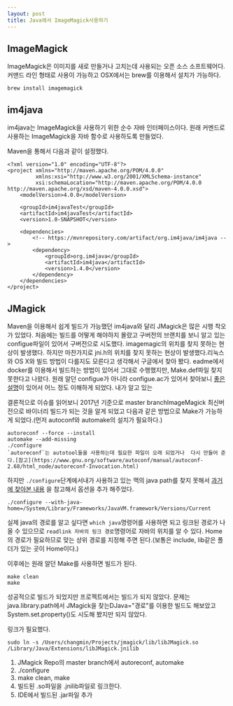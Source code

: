 ```yaml
---
layout: post
title: Java에서 ImageMagick사용하기
---
```


## ImageMagick
ImageMagick은 이미지를 새로 만들거나 고치는데 사용되는 오픈 소스 소프트웨어다. 커맨드 라인 형태로 사용이 가능하고
OSX에서는 brew를 이용해서 설치가 가능하다.
```
brew install imagemagick
```

## im4java
im4java는 ImageMagick을 사용하기 위한 순수 자바 인터페이스이다. 원래 커멘드로 사용하는 ImageMagick을 자바 함수로 사용하도록 만들었다.
  
Maven을 통해서 다음과 같이 설정했다.
```
<?xml version="1.0" encoding="UTF-8"?>
<project xmlns="http://maven.apache.org/POM/4.0.0"
         xmlns:xsi="http://www.w3.org/2001/XMLSchema-instance"
         xsi:schemaLocation="http://maven.apache.org/POM/4.0.0 http://maven.apache.org/xsd/maven-4.0.0.xsd">
    <modelVersion>4.0.0</modelVersion>

    <groupId>im4javaTest</groupId>
    <artifactId>im4javaTest</artifactId>
    <version>1.0-SNAPSHOT</version>

    <dependencies>
        <!-- https://mvnrepository.com/artifact/org.im4java/im4java -->
        <dependency>
            <groupId>org.im4java</groupId>
            <artifactId>im4java</artifactId>
            <version>1.4.0</version>
        </dependency>
    </dependencies>
</project>
```



## JMagick
Maven을 이용해서 쉽게 빌드가 가능했던 im4java와 달리 JMagick은 많은 시행 착오가 있었다.
처음에는 빌드를 어떻게 해야하지 몰랐고 구버전의 브랜치를 보니 알고 있는 configue파일이 있어서 구버전으로 시도했다. imagemagic의 위치를 찾지 못하는 현상이 발생했다. 
하지만 마찬가지로 jni.h의 위치를 찾지 못하는 현상이 발생했다.리눅스와 OS X와 빌드 방법이 다를지도 모른다고 생각해서 구글에서 찾아 봤다. eadme에서 docker를 이용해서 빌드하는 방법이 있어서 그대로 수행했지만, Make.def파일 찾지 못한다고 나왔다. 원래 알던 configue가 아니라 configue.ac가 있어서 찾아보니 [좋은 설명](http://kthan.tistory.com/entry/%EB%A6%AC%EB%88%85%EC%8A%A4-Linux-autotool%EB%A1%9C-%EC%86%90%EC%89%BD%EA%B2%8C-Makefile-%EC%83%9D%EC%84%B1%ED%95%98%EA%B8%B0-autoscan-autoconf-automake-etc)이 있어서 어느 정도 이해하게 되었다. 내가 알고 있는  

결론적으로 이슈를 읽어보니 2017년 기준으로 master branchImageMagick 최신버전으로 바이너리 빌드가 되는 것을 알게 되었고
다음과 같은 방법으로 Make가 가능하게 되었다.(먼저 autoconf와 automake의 설치가 필요하다.)
```
autoreconf --force --install
automake --add-missing
./configure
`autoreconf`는 autotool들을 사용하는데 필요한 파일이 오래 되었거나  다시 만들어 준다.[참고](https://www.gnu.org/software/autoconf/manual/autoconf-2.68/html_node/autoreconf-Invocation.html)

```
 하지만 `./configure`단계에서내가 사용하고 있는 맥의 java path를 찾지 못해서 [과거에 찾아본 내용](https://www.snip2code.com/Snippet/1458563/ImageMagick-and-JMagick-install-on-Mac-O) 을 참고해서 옵션을 추가 해주었다.
```
./configure --with-java-home=/System/Library/Frameworks/JavaVM.framework/Versions/Current
```
실제 java의 경로를 알고 싶다면 `which java`명령어를 사용하면 되고 링크된 경로가 나올 수 있으므로 `readlink 자바의 링크 경로`명령어로 자바의 위치를 알 수 있다. Home의 경로가 필요하므로 맞는 상위 경로를 지정해 주면 된다.(보통은 include, lib같은 폴더가 있는 곳이 Home이다.)

이후에는 원래 알던 Make를 사용하면 빌드가 된다.
```
make clean
make
```

성공적으로 빌드가 되었지만 프로젝트에서는 빌드가 되지 않았다. 문제는 java.library.path에서 JMagick을 찾는DJava="경로"를 이용한 빌드도 해보았고 System.set.property()도 시도해 봤지만 되지 않았다.

링크가 필요했다.

```
sudo ln -s /Users/changmin/Projects/jmagick/lib/libJMagick.so /Library/Java/Extensions/libJMagick.jnilib
```

1. JMagick Repo의 master branch에서 autoreconf, automake
2. ./configure
3. make clean, make
4. 빌드된 .so파일을 .jnilib파일로 링크한다.
5. IDE에서 빌드된 .jar파일 추가 




